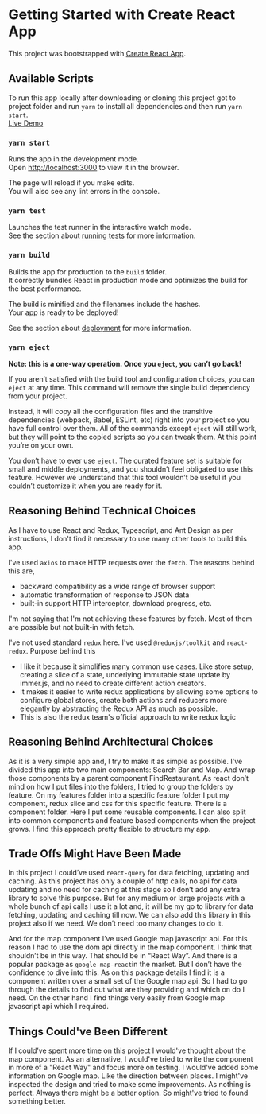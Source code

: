 # Getting Started with Create React App

This project was bootstrapped with [Create React App](https://github.com/facebook/create-react-app).

## Available Scripts

To run this app locally after downloading or cloning this project got to project folder and run `yarn` to install all dependencies and then run `yarn start`.\
[Live Demo](https://nostalgic-neumann-eceef3.netlify.app)
### `yarn start`

Runs the app in the development mode.\
Open [http://localhost:3000](http://localhost:3000) to view it in the browser.

The page will reload if you make edits.\
You will also see any lint errors in the console.

### `yarn test`

Launches the test runner in the interactive watch mode.\
See the section about [running tests](https://facebook.github.io/create-react-app/docs/running-tests) for more information.

### `yarn build`

Builds the app for production to the `build` folder.\
It correctly bundles React in production mode and optimizes the build for the best performance.

The build is minified and the filenames include the hashes.\
Your app is ready to be deployed!

See the section about [deployment](https://facebook.github.io/create-react-app/docs/deployment) for more information.

### `yarn eject`

**Note: this is a one-way operation. Once you `eject`, you can’t go back!**

If you aren’t satisfied with the build tool and configuration choices, you can `eject` at any time. This command will remove the single build dependency from your project.

Instead, it will copy all the configuration files and the transitive dependencies (webpack, Babel, ESLint, etc) right into your project so you have full control over them. All of the commands except `eject` will still work, but they will point to the copied scripts so you can tweak them. At this point you’re on your own.

You don’t have to ever use `eject`. The curated feature set is suitable for small and middle deployments, and you shouldn’t feel obligated to use this feature. However we understand that this tool wouldn’t be useful if you couldn’t customize it when you are ready for it.

## Reasoning Behind Technical Choices
As I have to use React and Redux, Typescript, and Ant Design as per instructions, I don't find it necessary to use many other tools to build this app.

I've used `axios` to make HTTP requests over the `fetch`. The reasons behind this are,
- backward compatibility as a wide range of browser support
- automatic transformation of response to JSON data
- built-in support HTTP interceptor, download progress, etc.

I'm not saying that I'm not achieving these features by fetch. Most of them are possible but not built-in with fetch.

I've not used standard `redux` here. I've used `@reduxjs/toolkit` and `react-redux`. Purpose behind this

- I like it because it simplifies many common use cases. Like store setup, creating a slice of a state, underlying immutable state update by immer.js, and no need to create different action creators.
- It makes it easier to write redux applications by allowing some options to configure global stores, create both actions and reducers more elegantly by abstracting the Redux API as much as possible.
- This is also the redux team's official approach to write redux logic

## Reasoning Behind Architectural Choices
As it is a very simple app and, I try to make it as simple as possible. 
I've divided this app into two main components: Search Bar and Map. 
And wrap those components by a parent component FindRestaurant. 
As react don’t mind on how I put files into the folders, 
I tried to group the folders by feature. 
On my features folder into a specific feature folder I put my component, 
redux slice and css for this specific feature. 
There is a component folder. Here I put some reusable components. 
I can also split into common components and feature based components 
when the project grows. I find this approach pretty flexible to structure my app.

## Trade Offs Might Have Been Made
In this project I could’ve used `react-query` for data fetching, updating and caching. 
As this project has only a couple of http calls, no api for data updating and no need for caching 
at this stage so I don’t add any extra library to solve this purpose. But for any 
medium or large projects with a whole bunch of api calls I use it a lot and, 
it will be my go to library for data fetching, updating and caching till now. 
We can also add this library in this project also if we need. We don’t need too 
many changes to do it. 

And for the map component I’ve used Google map javascript api. For this reason I 
had to use the dom api directly in the map component. I think that shouldn’t be in this way. 
That should be in “React Way”. And there is a popular package as `google-map-react`in 
the market. But I don’t have the confidence to dive into this. As on this package 
details I find it is a component written over a small set of the 
Google map api. So I had to go through the details to find out what are they providing 
and which on do I need. On the other hand I find things very easily from Google map javascript api which I required.

## Things Could've Been Different
If I could’ve spent more time on this project I would've thought about the map component.
As an alternative, I would've tried to write the component in more of a "React Way" and focus more on testing.
I would've added some information on Google map. Like the direction between places.
I might've inspected the design and tried to make some improvements. As nothing is perfect.
Always there might be a better option. So might've tried to found something better.
